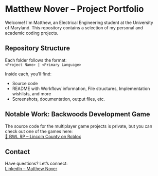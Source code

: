 # Matthew Nover – Project Portfolio
Welcome! I'm Matthew, an Electrical Engineering student at the University of Maryland. This repository contains a selection of my personal and academic coding projects.

## Repository Structure
Each folder follows the format:  
`<Project Name> | <Primary Language>`

Inside each, you'll find:
- Source code
- README with Workflow/ information, File structures, Implementation wishlists, and more
- Screenshots, documentation, output files, etc.

## Notable Work: Backwoods Development Game
The source code for the multiplayer game projects is private, but you can check out one of the games here:  
[🔗 BWL RP – Lincoln County on Roblox](https://www.roblox.com/games/3211545555/BWL-RP-Lincoln-County#!/game-instances)  

## Contact
Have questions? Let’s connect:  
[LinkedIn – Matthew Nover](https://www.linkedin.com/in/matthew-nover/)

